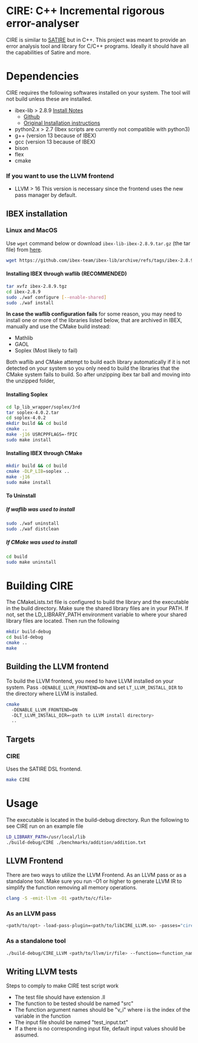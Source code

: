 # CIRE: C++ Incremental rigorous error-analyser

CIRE is similar to [SATIRE](https://github.com/arnabd88/Satire) but in C++. This project was meant to provide an error analysis tool and
library for C/C++ programs. Ideally it should have all the capabilities of Satire and
more.

# Dependencies

CIRE requires the following softwares installed on your system. The tool will not build unless these are installed.

* ibex-lib > 2.8.9 [Install Notes](#ibex-installation)
  * [Github](https://github.com/ibex-team/ibex-lib)
  * [Original Installation instructions](http://ibex-team.github.io/ibex-lib/install.html)
* python2.x > 2.7 (Ibex scripts are currently not compatible with python3)
* g++ (version 13 because of IBEX)
* gcc (version 13 because of IBEX)
* bison
* flex
* cmake

### If you want to use the LLVM frontend
* LLVM > 16
This version is necessary since the frontend uses the new pass manager by default.

## IBEX installation
### Linux and MacOS
Use `wget` command below or download `ibex-lib-ibex-2.8.9.tar.gz` (the tar file) from 
[here](https://github.com/ibex-team/ibex-lib/releases/tag/ibex-2.8.9).
```bash
wget https://github.com/ibex-team/ibex-lib/archive/refs/tags/ibex-2.8.9.tar.gz
```

#### Installing IBEX through waflib (RECOMMENDED)
```bash
tar xvfz ibex-2.8.9.tgz
cd ibex-2.8.9
sudo ./waf configure [--enable-shared]
sudo ./waf install
```

**In case the waflib configuration fails** for some reason, you may need to install one or more of the libraries listed below, 
that are archived in IBEX, manually and use the CMake build instead:
* Mathlib
* GAOL
* Soplex (Most likely to fail)

Both waflib and CMake attempt to build each library automatically if it is not detected on your system so you only need
to build the libraries that the CMake system fails to build.
So after unzipping ibex tar ball and moving into the unzipped folder,

#### Installing Soplex
```bash
cd lp_lib_wrapper/soplex/3rd
tar soplex-4.0.2.tar
cd soplex-4.0.2
mkdir build && cd build
cmake ..
make -j16 USRCPPFLAGS=-fPIC
sudo make install
```

#### Installing IBEX through CMake
```bash
mkdir build && cd build
cmake -DLP_LIB=soplex ..
make -j16
sudo make install
```

#### To Uninstall 
##### If waflib was used to install
```bash
sudo ./waf uninstall
sudo ./waf distclean
```

##### If CMake was used to install
```bash
cd build
sudo make uninstall
```

# Building CIRE

The CMakeLists.txt file is configured to build the library and the executable in the build directory.
Make sure the shared library files are in your PATH. If not, set the LD_LIBRARY_PATH environment variable to where your
shared library files are located.
Then run the following

```bash
mkdir build-debug
cd build-debug
cmake ..
make
```

## Building the LLVM frontend

To build the LLVM frontend, you need to have LLVM installed on your system. Pass `-DENABLE_LLVM_FRONTEND=ON` and set 
`LT_LLVM_INSTALL_DIR` to the directory where LLVM is installed.

```bash
cmake 
  -DENABLE_LLVM_FRONTEND=ON
  -DLT_LLVM_INSTALL_DIR=<path to LLVM install directory> 
  ..
```
## Targets
### CIRE
Uses the SATIRE DSL frontend.
```bash
make CIRE
```

# Usage

The executable is located in the build-debug directory. Run the following to see CIRE run on an example file

```bash
LD_LIBRARY_PATH=/usr/local/lib
./build-debug/CIRE ./benchmarks/addition/addition.txt
```

## LLVM Frontend
There are two ways to utilize the LLVM Frontend. As an LLVM pass or as a standalone tool.
Make sure you run -O1 or higher to generate LLVM IR to simplify the function removing all memory operations.

```bash
clang -S -emit-llvm -O1 <path/to/c/file>
```

### As an LLVM pass
```bash
<path/to/opt> -load-pass-plugin=<path/to/libCIRE_LLVM.so> -passes="cire" --function=<function_name> --input=<path/to/.txt/file> --disable-output <path/to/llvm/ir/file>
```

### As a standalone tool
```bash
./build-debug/CIRE_LLVM <path/to/llvm/ir/file> --function=<function_name> --input=<path/to/.txt/file>
```

## Writing LLVM tests

Steps to comply to make CIRE test script work
- The test file should have extension .ll
- The function to be tested should be named "src"
- The function argument names should be "v_i" where i is the index of the variable in the function
- The input file should be named "test_input.txt"
- If a there is no corresponding input file, default input values should be assumed.